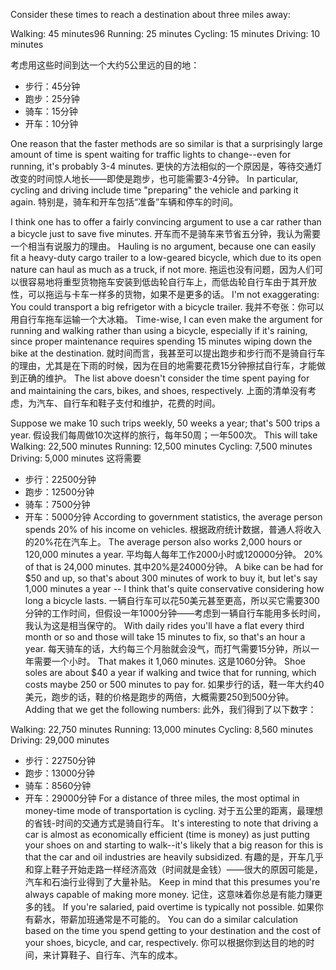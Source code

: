 Consider these times to reach a destination about three miles away: 

Walking: 45 minutes96 
Running: 25 minutes 
Cycling: 15 minutes 
Driving: 10 minutes 

考虑用这些时间到达一个大约5公里远的目的地：

- 步行：45分钟
- 跑步：25分钟
- 骑车：15分钟
- 开车：10分钟

One reason that the faster methods are so similar is that a surprisingly large amount of time is spent waiting for traffic lights to change--even for running, it's probably 3-4 minutes. 
更快的方法相似的一个原因是，等待交通灯改变的时间惊人地长——即使是跑步，也可能需要3-4分钟。
In particular, cycling and driving include time "preparing" the vehicle and parking it again. 
特别是，骑车和开车包括“准备”车辆和停车的时间。

I think one has to offer a fairly convincing argument to use a car rather than a bicycle just to save five minutes. 
开车而不是骑车来节省五分钟，我认为需要一个相当有说服力的理由。
Hauling is no argument, because one can easily fit  a  heavy-duty  cargo  trailer  to  a  low-geared  bicycle,  which  due  to  its  open nature can haul as much as a truck, if not more. 
拖运也没有问题，因为人们可以很容易地将重型货物拖车安装到低齿轮自行车上，而低齿轮自行车由于其开放性，可以拖运与卡车一样多的货物，如果不是更多的话。
I'm not  exaggerating: You could transport a big refrigetor with a bicycle trailer. 
我并不夸张：你可以用自行车拖车运输一个大冰箱。
Time-wise, I can even make the argument for running and walking rather than using a bicycle,  especially  if  it's raining,  since  proper  maintenance  requires  spending  15  minutes  wiping  down the bike at the destination. 
就时间而言，我甚至可以提出跑步和步行而不是骑自行车的理由，尤其是在下雨的时候，因为在目的地需要花费15分钟擦拭自行车，才能做到正确的维护。
The list above doesn't consider the time spent paying for and maintaining the cars, bikes, and shoes, respectively. 
上面的清单没有考虑，为汽车、自行车和鞋子支付和维护，花费的时间。

Suppose we make 10 such trips weekly, 50 weeks a year; that's 500 trips a year. 
假设我们每周做10次这样的旅行，每年50周；一年500次。
This will take 
Walking: 22,500 minutes 
Running: 12,500 minutes 
Cycling: 7,500 minutes 
Driving: 5,000 minutes 
这将需要
- 步行：22500分钟
- 跑步：12500分钟
- 骑车：7500分钟
- 开车：5000分钟
According  to  government  statistics,  the  average  person  spends  20%  of  his income  on  vehicles. 
根据政府统计数据，普通人将收入的20%花在汽车上。
The  average  person  also  works  2,000  hours  or  120,000 minutes a year. 
平均每人每年工作2000小时或120000分钟。
20% of that is 24,000 minutes. 
其中20%是24000分钟。
A bike can be had for $50 and up, so that's about 300 minutes of work to buy it, but let's say 1,000 minutes a year -- I think that's quite conservative considering how long a bicycle lasts. 
一辆自行车可以花50美元甚至更高，所以买它需要300分钟的工作时间，但假设一年1000分钟——考虑到一辆自行车能用多长时间，我认为这是相当保守的。
With daily rides you'll have a flat every third month or so and those will take 15 minutes to fix, so that's an hour a year. 
每天骑车的话，大约每三个月胎就会没气，而打气需要15分钟，所以一年需要一个小时。
That makes it 1,060 minutes. 
这是1060分钟。
Shoe soles are about $40 a year if walking and twice that for running, which costs maybe 250 or 500 minutes to pay for. 
如果步行的话，鞋一年大约40美元，跑步的话，鞋的价格是跑步的两倍，大概需要250到500分钟。
Adding that we get the following numbers: 
此外，我们得到了以下数字：

Walking: 22,750 minutes 
Running: 13,000 minutes 
Cycling: 8,560 minutes 
Driving: 29,000 minutes 
- 步行：22750分钟
- 跑步：13000分钟
- 骑车：8560分钟
- 开车：29000分钟
For  a  distance  of  three  miles,  the  most  optimal  in  money-time  mode  of transportation  is  cycling. 
对于五公里的距离，最理想的省钱-时间的交通方式是骑自行车。
It's  interesting  to  note  that  driving a  car  is  almost  as economically efficient (time is money) as just putting your shoes on and starting to walk--it's likely that a big reason for this is that the car and oil industries are heavily  subsidized. 
有趣的是，开车几乎和穿上鞋子开始走路一样经济高效（时间就是金钱）——很大的原因可能是，汽车和石油行业得到了大量补贴。
Keep  in  mind  that  this  presumes  you're  always  capable  of making more money. 
记住，这意味着你总是有能力赚更多的钱。
If you're salaried, paid overtime is  typically  not  possible. 
如果你有薪水，带薪加班通常是不可能的。
You  can  do  a  similar  calculation  based  on  the  time  you  spend  getting  to  your destination and the cost of your shoes, bicycle, and car, respectively.
你可以根据你到达目的地的时间，来计算鞋子、自行车、汽车的成本。
